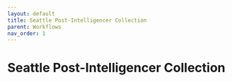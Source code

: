 ```yaml
---
layout: default
title: Seattle Post-Intelligencer Collection
parent: Workflows
nav_order: 1
---
```

# Seattle Post-Intelligencer Collection
